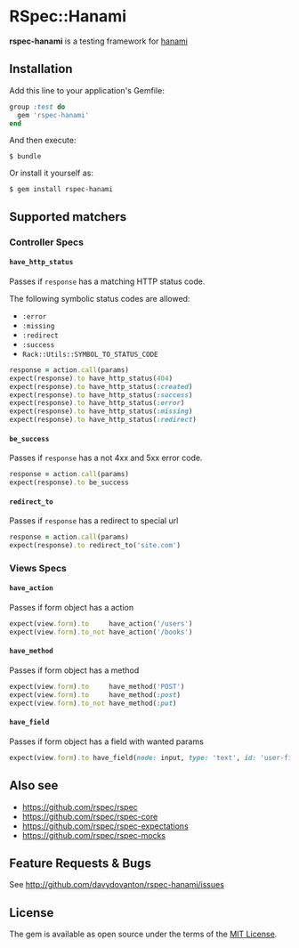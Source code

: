 # RSpec::Hanami
**rspec-hanami** is a testing framework for [hanami](http://hanamirb.org)

## Installation
Add this line to your application's Gemfile:

```ruby
group :test do
  gem 'rspec-hanami'
end
```

And then execute:

    $ bundle

Or install it yourself as:

    $ gem install rspec-hanami

## Supported matchers
### Controller Specs
#### `have_http_status`
Passes if `response` has a matching HTTP status code.

The following symbolic status codes are allowed:
  - `:error`
  - `:missing`
  - `:redirect`
  - `:success`
  - `Rack::Utils::SYMBOL_TO_STATUS_CODE`

``` ruby
response = action.call(params)
expect(response).to have_http_status(404)
expect(response).to have_http_status(:created)
expect(response).to have_http_status(:success)
expect(response).to have_http_status(:error)
expect(response).to have_http_status(:missing)
expect(response).to have_http_status(:redirect)
```

#### `be_success`
Passes if `response` has a not 4xx and 5xx error code.

``` ruby
response = action.call(params)
expect(response).to be_success
````

#### `redirect_to`
Passes if `response` has a redirect to special url

``` ruby
response = action.call(params)
expect(response).to redirect_to('site.com')
```

### Views Specs
#### `have_action`
Passes if form object has a action

``` ruby
expect(view.form).to     have_action('/users')
expect(view.form).to_not have_action('/books')
```

#### `have_method`
Passes if form object has a method

``` ruby
expect(view.form).to     have_method('POST')
expect(view.form).to     have_method(:post)
expect(view.form).to_not have_method(:put)
```

#### `have_field`
Passes if form object has a field with wanted params

``` ruby
expect(view.form).to have_field(node: input, type: 'text', id: 'user-first-name')
```

## Also see

* <https://github.com/rspec/rspec>
* <https://github.com/rspec/rspec-core>
* <https://github.com/rspec/rspec-expectations>
* <https://github.com/rspec/rspec-mocks>

## Feature Requests & Bugs

See <http://github.com/davydovanton/rspec-hanami/issues>

## License

The gem is available as open source under the terms of the [MIT License](http://opensource.org/licenses/MIT).

